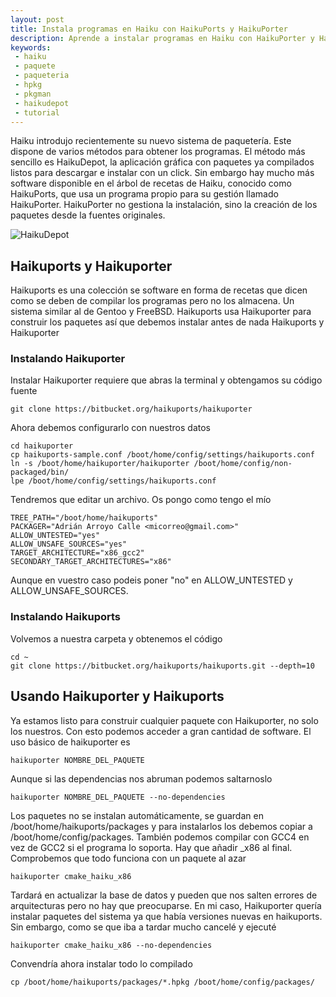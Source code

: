 ```yaml
---
layout: post
title: Instala programas en Haiku con HaikuPorts y HaikuPorter
description: Aprende a instalar programas en Haiku con HaikuPorter y HaikuPorts
keywords:
 - haiku
 - paquete
 - paqueteria
 - hpkg
 - pkgman
 - haikudepot
 - tutorial
---
```


Haiku introdujo recientemente su nuevo sistema de paquetería. Este dispone de varios métodos para obtener los programas. El método más sencillo es HaikuDepot, la aplicación gráfica con paquetes ya compilados listos para descargar e instalar con un click. Sin embargo hay mucho más software disponible en el árbol de recetas de Haiku, conocido como HaikuPorts, que usa un programa propio para su gestión llamado HaikuPorter. HaikuPorter no gestiona la instalación, sino la creación de los paquetes desde la fuentes originales.

![HaikuDepot]({{site.baseurl}}images/haiku-depot.png)

## Haikuports y Haikuporter

Haikuports es una colección se software en forma de recetas que dicen como se deben de compilar los programas pero no los almacena. Un sistema similar al de Gentoo y FreeBSD. Haikuports usa Haikuporter para construir los paquetes así que debemos instalar antes de nada Haikuports y Haikuporter

### Instalando Haikuporter

Instalar Haikuporter requiere que abras la terminal y obtengamos su código fuente

```
git clone https://bitbucket.org/haikuports/haikuporter
```

Ahora debemos configurarlo con nuestros datos

```
cd haikuporter
cp haikuports-sample.conf /boot/home/config/settings/haikuports.conf
ln -s /boot/home/haikuporter/haikuporter /boot/home/config/non-packaged/bin/
lpe /boot/home/config/settings/haikuports.conf
```

Tendremos que editar un archivo. Os pongo como tengo el mío

```
TREE_PATH="/boot/home/haikuports"
PACKAGER="Adrián Arroyo Calle <micorreo@gmail.com>"
ALLOW_UNTESTED="yes"
ALLOW_UNSAFE_SOURCES="yes"
TARGET_ARCHITECTURE="x86_gcc2"
SECONDARY_TARGET_ARCHITECTURES="x86"

```

Aunque en vuestro caso podeis poner "no" en ALLOW_UNTESTED y ALLOW_UNSAFE_SOURCES.

### Instalando Haikuports

Volvemos a nuestra carpeta y obtenemos el código

```
cd ~
git clone https://bitbucket.org/haikuports/haikuports.git --depth=10
```

## Usando Haikuporter y Haikuports

Ya estamos listo para construir cualquier paquete con Haikuporter, no solo los nuestros. Con esto podemos acceder a gran cantidad de software. El uso básico de haikuporter es 

```
haikuporter NOMBRE_DEL_PAQUETE
```

Aunque si las dependencias nos abruman podemos saltarnoslo

```
haikuporter NOMBRE_DEL_PAQUETE --no-dependencies
```

Los paquetes no se instalan automáticamente, se guardan en /boot/home/haikuports/packages y para instalarlos los debemos copiar a /boot/home/config/packages. También podemos compilar con GCC4 en vez de GCC2 si el programa lo soporta. Hay que añadir _x86 al final. Comprobemos que todo funciona con un paquete al azar

```
haikuporter cmake_haiku_x86
```

Tardará en actualizar la base de datos y pueden que nos salten errores de arquitecturas pero no hay que preocuparse. En mi caso, Haikuporter quería instalar paquetes del sistema ya que había versiones nuevas en haikuports. Sin embargo, como se que iba a tardar mucho cancelé y ejecuté

```
haikuporter cmake_haiku_x86 --no-dependencies
```

Convendría ahora instalar todo lo compilado

```
cp /boot/home/haikuports/packages/*.hpkg /boot/home/config/packages/
```

